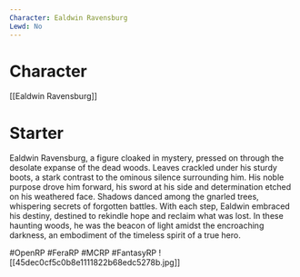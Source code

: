```yaml
---
Character: Ealdwin Ravensburg
Lewd: No
---
```

# Character
[[Ealdwin Ravensburg]]

# Starter
Ealdwin Ravensburg, a figure cloaked in mystery, pressed on through the desolate expanse of the dead woods. Leaves crackled under his sturdy boots, a stark contrast to the ominous silence surrounding him. His noble purpose drove him forward, his sword at his side and determination etched on his weathered face. Shadows danced among the gnarled trees, whispering secrets of forgotten battles. With each step, Ealdwin embraced his destiny, destined to rekindle hope and reclaim what was lost. In these haunting woods, he was the beacon of light amidst the encroaching darkness, an embodiment of the timeless spirit of a true hero.

#OpenRP #FeraRP #MCRP #FantasyRP 
![[45dec0cf5c0b8e1111822b68edc5278b.jpg]]